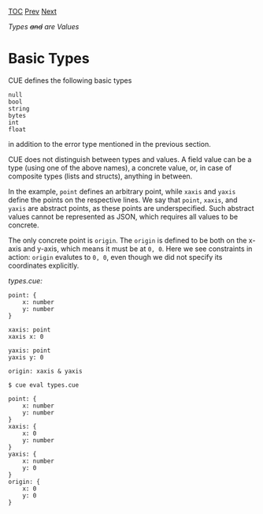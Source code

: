 [TOC](Readme.md) [Prev](bottom.md) [Next](unification.md)

_Types ~~and~~ are Values_

# Basic Types

CUE defines the following basic types

```
null
bool
string
bytes
int
float
```
in addition to the error type mentioned in the previous section.

CUE does not distinguish between types and values.
A field value can be a type (using one of the above names), a concrete value,
or, in case of composite types (lists and structs), anything in between.

In the example, `point` defines an arbitrary point, while `xaxis` and `yaxis`
define the points on the respective lines.
We say that `point`, `xaxis`, and `yaxis` are abstract points, as these
points are underspecified.
Such abstract values cannot be represented as JSON,
which requires all values to be concrete.

The only concrete point is `origin`.
The `origin` is defined to be both on the x-axis and y-axis, which means it
must be at `0, 0`.
Here we see constraints in action:
`origin` evalutes to `0, 0`, even though we did not specify its coordinates
explicitly.


<!-- CUE editor -->
_types.cue:_
```
point: {
    x: number
    y: number
}

xaxis: point
xaxis x: 0

yaxis: point
yaxis y: 0

origin: xaxis & yaxis
```

<!-- result -->
`$ cue eval types.cue`
```
point: {
    x: number
    y: number
}
xaxis: {
    x: 0
    y: number
}
yaxis: {
    x: number
    y: 0
}
origin: {
    x: 0
    y: 0
}
```